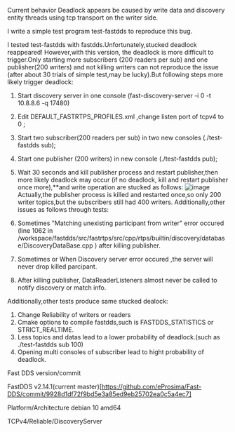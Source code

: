 Current behavior
Deadlock appears be caused by write data and discovery entity threads using tcp transport on the writer side.

I write a simple test program test-fastdds to reproduce this bug.

I tested test-fastdds with fastdds.Unfortunately,stucked deadlock reappeared! However,with this version, the deadlock is more difficult to trigger.Only starting more subscribers (200 readers per sub) and one publisher(200 writers) and not killing writers can not reproduce the issue (after about 30 trials of simple test,may be lucky).But following steps more likely trigger deadlock:

1. Start discovery server in one console (fast-discovery-server -i 0 -t 10.8.8.6 -q 17480)
2. Edit DEFAULT_FASTRTPS_PROFILES.xml ,change listen port of tcpv4 to 0 ;
3. Start two subscriber(200 readers per sub) in two new consoles (./test-fastdds sub);
4. Start one publisher (200 writers) in new console (./test-fastdds pub);
5. Wait 30 seconds and kill publisher process and restart publisher,then more likely deadlock may occur (if no deadlock, kill and restart publisher once more),**and write operation are stucked as follows:
![image](https://github.com/eProsima/Fast-DDS/assets/7147583/345b6d3e-04e7-420a-b55c-634380bee5f5)
Actually,the publisher process is killed and restarted once,so only 200 writer topics,but the subscribers still had 400 writers.
Additionally,other issues as follows through tests:

1. Sometimes "Matching unexisting participant from writer" error occured (line 1062 in /workspace/fastdds/src/fastrtps/src/cpp/rtps/builtin/discovery/database/DiscoveryDataBase.cpp ) after killing publisher.
2. Sometimes or When Discovery server error occured ,the server will never drop killed parcipant.
3. After killing publisher, DataReaderListeners almost never be called to notify discovery or match info.

Additionally,other tests produce same stucked dealock:

1. Change Reliability of writers or readers
2. Cmake options to compile fastdds,such is FASTDDS_STATISTICS or STRICT_REALTIME.
3. Less topics and datas lead to a lower probability of deadlock.(such as ./test-fastdds sub 100)
4. Opening multi consoles of subscriber lead to hight probability of deadlock.

Fast DDS version/commit

FastDDS v2.14.1(current master)[https://github.com/eProsima/Fast-DDS/commit/9928d1df72f9bd5e3a85ed9eb25702ea0c5a4ec7]

Platform/Architecture
debian 10 amd64

TCPv4/Reliable/DiscoveryServer
